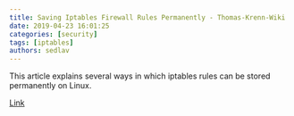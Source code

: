 ```yaml
---
title: Saving Iptables Firewall Rules Permanently - Thomas-Krenn-Wiki
date: 2019-04-23 16:01:25
categories: [security]
tags: [iptables]
authors: sedlav
---
```


This article explains several ways in which iptables rules can be stored permanently on Linux.

[Link](https://www.thomas-krenn.com/en/wiki/Saving_Iptables_Firewall_Rules_Permanently)
